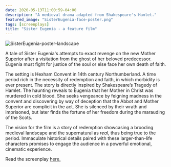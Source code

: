 ```yaml
---
date: 2020-05-13T11:00:59-04:00
description: "A medieval drama adapted from Shakespeare's Hamlet."
featured_image: "SisterEugenia-face-poster.png"
tags: [screenplays]
title: "Sister Eugenia - a feature film"
---
```


![SisterEugenia-poster-landscape](https://github.com/ThomasMBury/charlie-bury-website/assets/139169787/7c2fb6a5-fe82-4a39-bd2f-dc7dd75c177e)

A tale of Sister Eugenia's attempts to exact revenge on the new Mother Superior after a visitation from the ghost of her beloved predecessor. Eugenia must fight for justice of the soul or else face her own death of faith. 

The setting is Hexham Convent in 14th century Northumberland. A time period rich in the necessity of redemption and faith, in which morbidity is ever present. The story is directly inspired by Shakespeare’s Tragedy of Hamlet. The haunting reveals to Eugenia that her Mother in Christ was murdered in cold blood. She seeks vengeance by feigning madness in the convent and discovering by way of deception that the Abbot and Mother Superior are complicit in the act. She is silenced by their wrath and imprisoned, but later finds the fortune of her freedom during the marauding of the Scots.

The vision for the film is a story of redemption showcasing a brooding medieval landscape and the supernatural as _real_, thus being true to the period. Immaculate historical details paired with these larger-than-life characters promises to engage the audience in a powerful emotional, cinematic experience. 

Read the screenplay [here.](https://drive.google.com/file/d/1REn8Kx9Ri0SKCGmwl9HllSONbJu4KuOa/view?usp=sharing)
